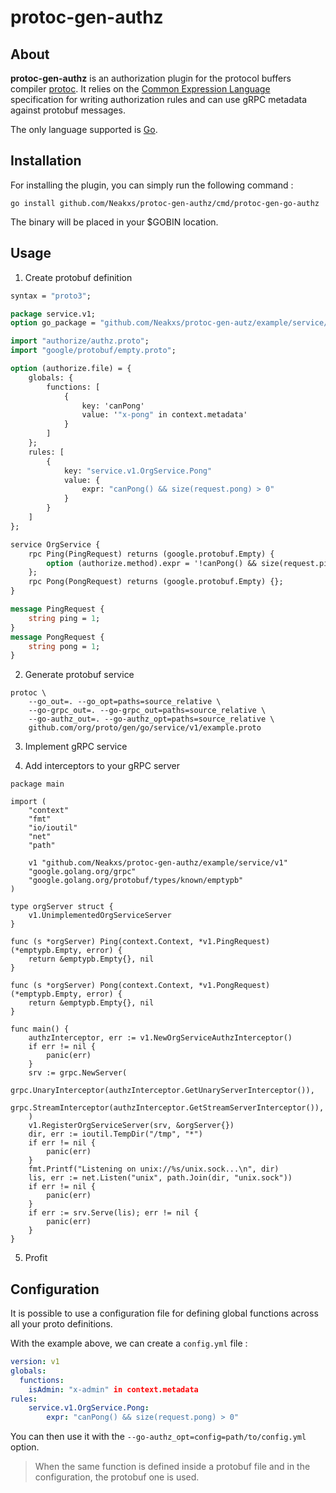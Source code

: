 # protoc-gen-authz

## About

__protoc-gen-authz__ is an authorization plugin for the protocol buffers compiler [protoc](https://github.com/protocolbuffers/protobuf). It relies on the [Common Expression Language](https://github.com/google/cel-spec) specification for writing authorization rules and can use gRPC metadata against protobuf messages.

The only language supported is [Go](https://go.dev/).

## Installation

For installing the plugin, you can simply run the following command :

```shell
go install github.com/Neakxs/protoc-gen-authz/cmd/protoc-gen-go-authz
```

The binary will be placed in your $GOBIN location.

## Usage

1. Create protobuf definition

```protobuf
syntax = "proto3";

package service.v1;
option go_package = "github.com/Neakxs/protoc-gen-autz/example/service/v1";

import "authorize/authz.proto";
import "google/protobuf/empty.proto";

option (authorize.file) = {
    globals: {
        functions: [
            {
                key: 'canPong'
                value: '"x-pong" in context.metadata'
            }
        ]
    };
	rules: [
        {
            key: "service.v1.OrgService.Pong"
            value: { 
                expr: "canPong() && size(request.pong) > 0"
            }
        }
    ]
};

service OrgService {
    rpc Ping(PingRequest) returns (google.protobuf.Empty) {
        option (authorize.method).expr = '!canPong() && size(request.ping) > 0';
    };
    rpc Pong(PongRequest) returns (google.protobuf.Empty) {};
}

message PingRequest {
    string ping = 1;
}
message PongRequest {
    string pong = 1;
}
```

2. Generate protobuf service

```shell
protoc \
    --go_out=. --go_opt=paths=source_relative \
    --go-grpc_out=. --go-grpc_out=paths=source_relative \
    --go-authz_out=. --go-authz_opt=paths=source_relative \
    github.com/org/proto/gen/go/service/v1/example.proto
```

3. Implement gRPC service

4. Add interceptors to your gRPC server

```golang
package main

import (
	"context"
	"fmt"
	"io/ioutil"
	"net"
	"path"

	v1 "github.com/Neakxs/protoc-gen-authz/example/service/v1"
	"google.golang.org/grpc"
	"google.golang.org/protobuf/types/known/emptypb"
)

type orgServer struct {
	v1.UnimplementedOrgServiceServer
}

func (s *orgServer) Ping(context.Context, *v1.PingRequest) (*emptypb.Empty, error) {
	return &emptypb.Empty{}, nil
}

func (s *orgServer) Pong(context.Context, *v1.PongRequest) (*emptypb.Empty, error) {
	return &emptypb.Empty{}, nil
}

func main() {
	authzInterceptor, err := v1.NewOrgServiceAuthzInterceptor()
	if err != nil {
		panic(err)
	}
	srv := grpc.NewServer(
		grpc.UnaryInterceptor(authzInterceptor.GetUnaryServerInterceptor()),
		grpc.StreamInterceptor(authzInterceptor.GetStreamServerInterceptor()),
	)
	v1.RegisterOrgServiceServer(srv, &orgServer{})
	dir, err := ioutil.TempDir("/tmp", "*")
	if err != nil {
		panic(err)
	}
	fmt.Printf("Listening on unix://%s/unix.sock...\n", dir)
	lis, err := net.Listen("unix", path.Join(dir, "unix.sock"))
	if err != nil {
		panic(err)
	}
	if err := srv.Serve(lis); err != nil {
		panic(err)
	}
}
```

5. Profit

## Configuration

It is possible to use a configuration file for defining global functions across all your proto definitions.

With the example above, we can create a `config.yml` file :

```yaml
version: v1
globals:
  functions:
    isAdmin: "x-admin" in context.metadata
rules:
	service.v1.OrgService.Pong:
		expr: "canPong() && size(request.pong) > 0"
```

You can then use it with the `--go-authz_opt=config=path/to/config.yml` option.

> When the same function is defined inside a protobuf file and in the configuration, the protobuf one is used.